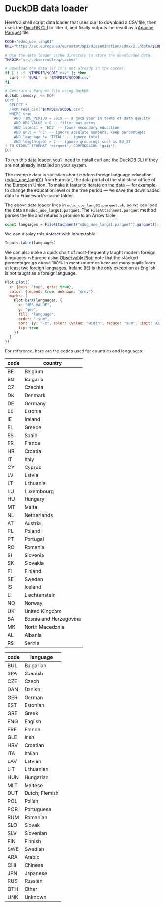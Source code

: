 # DuckDB data loader

Here’s a shell script data loader that uses curl to download a CSV file, then uses the [DuckDB CLI](https://duckdb.org/docs/api/cli/overview.html) to filter it, and finally outputs the result as a [Apache Parquet](https://observablehq.com/framework/lib/arrow#apache-parquet) file.

```sh
CODE="educ_uoe_lang01"
URL="https://ec.europa.eu/eurostat/api/dissemination/sdmx/2.1/data/$CODE/?format=SDMX-CSV&i"

# Use the data loader cache directory to store the downloaded data.
TMPDIR="src/.observablehq/cache/"

# Download the data (if it’s not already in the cache).
if [ ! -f "$TMPDIR/$CODE.csv" ]; then
  curl -f "$URL" -o "$TMPDIR/$CODE.csv"
fi

# Generate a Parquet file using DuckDB.
duckdb :memory: << EOF
COPY (
  SELECT *
  FROM read_csv('$TMPDIR/$CODE.csv')
  WHERE true
    AND TIME_PERIOD = 2019 -- a good year in terms of data quality
    AND OBS_VALUE > 0 -- filter out zeros
    AND isced11 = 'ED2' -- lower secondary education
    AND unit = 'PC' -- ignore absolute numbers, keep percentages
    AND language != 'TOTAL' -- ignore total
    AND length(geo) = 2 -- ignore groupings such as EU_27
) TO STDOUT (FORMAT 'parquet', COMPRESSION 'gzip');
EOF
```

<div class="note">

To run this data loader, you’ll need to install curl and the DuckDB CLI if they are not already installed on your system.

</div>

The example data is statistics about modern foreign language education ([educ_uoe_lang01](https://ec.europa.eu/eurostat/databrowser/view/educ_uoe_lang01/default/table?lang=en&category=educ.educ_lang.educ_uoe_lang)) from Eurostat, the data portal of the statistical office of the European Union. To make it faster to iterate on the data — for example to change the education level or the time period — we save the downloaded data to Framework’s cache folder.

The above data loader lives in `educ_uoe_lang01.parquet.sh`, so we can load the data as `educ_uoe_lang01.parquet`. The `FileAttachment.parquet` method parses the file and returns a promise to an Arrow table.

```js echo
const languages = FileAttachment("educ_uoe_lang01.parquet").parquet();
```

We can display this dataset with Inputs.table:

```js echo
Inputs.table(languages)
```

We can also make a quick chart of most-frequently taught modern foreign languages in Europe using [Observable Plot](https://observablehq.com/plot/); note that the stacked percentages go above 100% in most countries because many pupils learn at least two foreign languages. Ireland (IE) is the only exception as English is not taught as a foreign language.

```js
Plot.plot({
  x: {axis: "top", grid: true},
  color: {legend: true, unknown: "grey"},
  marks: [
    Plot.barX(languages, {
      x: "OBS_VALUE",
      y: "geo",
      fill: "language",
      order: "-sum",
      sort: {y: "-x", color: {value: "width", reduce: "sum", limit: 9}},
      tip: true
    })
  ]
})
```

For reference, here are the codes used for countries and languages:

<div class="grid grid-cols-2" style="grid-auto-rows: auto; max-width: 640px;">
  <div>

| code | country                |
| ---- | ---------------------- |
| BE   | Belgium                |
| BG   | Bulgaria               |
| CZ   | Czechia                |
| DK   | Denmark                |
| DE   | Germany                |
| EE   | Estonia                |
| IE   | Ireland                |
| EL   | Greece                 |
| ES   | Spain                  |
| FR   | France                 |
| HR   | Croatia                |
| IT   | Italy                  |
| CY   | Cyprus                 |
| LV   | Latvia                 |
| LT   | Lithuania              |
| LU   | Luxembourg             |
| HU   | Hungary                |
| MT   | Malta                  |
| NL   | Netherlands            |
| AT   | Austria                |
| PL   | Poland                 |
| PT   | Portugal               |
| RO   | Romania                |
| SI   | Slovenia               |
| SK   | Slovakia               |
| FI   | Finland                |
| SE   | Sweden                 |
| IS   | Iceland                |
| LI   | Liechtenstein          |
| NO   | Norway                 |
| UK   | United Kingdom         |
| BA   | Bosnia and Herzegovina |
| MK   | North Macedonia        |
| AL   | Albania                |
| RS   | Serbia                 |

  </div>
  <div>

| code | language       |
| ---- | -------------- |
| BUL  | Bulgarian      |
| SPA  | Spanish        |
| CZE  | Czech          |
| DAN  | Danish         |
| GER  | German         |
| EST  | Estonian       |
| GRE  | Greek          |
| ENG  | English        |
| FRE  | French         |
| GLE  | Irish          |
| HRV  | Croatian       |
| ITA  | Italian        |
| LAV  | Latvian        |
| LIT  | Lithuanian     |
| HUN  | Hungarian      |
| MLT  | Maltese        |
| DUT  | Dutch; Flemish |
| POL  | Polish         |
| POR  | Portuguese     |
| RUM  | Romanian       |
| SLO  | Slovak         |
| SLV  | Slovenian      |
| FIN  | Finnish        |
| SWE  | Swedish        |
| ARA  | Arabic         |
| CHI  | Chinese        |
| JPN  | Japanese       |
| RUS  | Russian        |
| OTH  | Other          |
| UNK  | Unknown        |

  </div>
</div>
